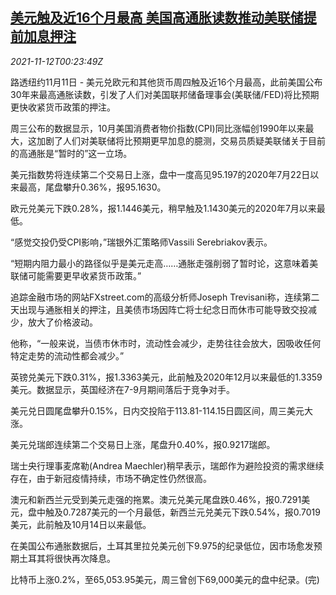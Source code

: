 <!--1636677063000-->
[美元触及近16个月最高 美国高通胀读数推动美联储提前加息押注](https://cn.reuters.com/article/global-fx-market-ny-inflation-1112-idCNKBS2HX00F)
------

<div><i>2021-11-12T00:23:49Z</i></div><p>路透纽约11月11日 - 美元兑欧元和其他货币周四触及近16个月最高，此前美国公布30年来最高通胀读数，引发了人们对美国联邦储备理事会(美联储/FED)将比预期更快收紧货币政策的押注。</p><p>周三公布的数据显示，10月美国消费者物价指数(CPI)同比涨幅创1990年以来最大，这加剧了人们对美联储将比预期更早加息的臆测，交易员质疑美联储关于目前的高通胀是“暂时的”这一立场。</p><p>美元指数势将连续第二个交易日上涨，盘中一度高见95.197的2020年7月22日以来最高，尾盘攀升0.36%，报95.1630。</p><p>欧元兑美元下跌0.28%，报1.1446美元，稍早触及1.1430美元的2020年7月以来最低。</p><p>“感觉交投仍受CPI影响，”瑞银外汇策略师Vassili Serebriakov表示。</p><p>“短期内阻力最小的路径似乎是美元走高……通胀走强削弱了暂时论，这意味着美联储可能需要更早收紧货币政策。”</p><p>追踪金融市场的网站FXstreet.com的高级分析师Joseph Trevisani称，连续第二天出现与通胀相关的押注，且美债市场因阵亡将士纪念日而休市可能导致交投减少，放大了价格波动。</p><p>他称，“一般来说，当债市休市时，流动性会减少，走势往往会放大，因吸收任何特定走势的流动性都会减少。”</p><p>英镑兑美元下跌0.31%，报1.3363美元，此前触及2020年12月以来最低的1.3359美元。数据显示，英国经济在7-9月期间落后于竞争对手。</p><p>美元兑日圆尾盘攀升0.15%，日内交投陷于113.81-114.15日圆区间，周三美元大涨。</p><p>美元兑瑞郎连续第二个交易日上涨，尾盘升0.40%，报0.9217瑞郎。</p><p>瑞士央行理事麦席勒(Andrea Maechler)稍早表示，瑞郎作为避险投资的需求继续存在，由于新冠疫情持续，市场不确定性仍然很高。</p><p>澳元和新西兰元受到美元走强的拖累。澳元兑美元尾盘跌0.46%，报0.7291美元，盘中触及0.7287美元的一个月最低，新西兰元兑美元下跌0.54%，报0.7019美元，此前触及10月14日以来最低。</p><p>在美国公布通胀数据后，土耳其里拉兑美元创下9.975的纪录低位，因市场愈发预期土耳其将很快再次降息。</p><p>比特币上涨0.2%，至65,053.95美元，周三曾创下69,000美元的盘中纪录。(完)</p>
